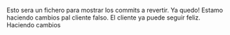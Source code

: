 Esto sera un fichero para mostrar los commits a revertir. Ya quedo! 
Estamo haciendo cambios pal cliente falso. El cliente ya puede seguir feliz. Haciendo cambios
